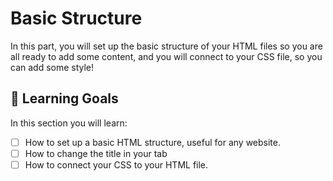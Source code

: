 # Basic Structure

In this part, you will set up the basic structure of your HTML files so you are all ready to add some content, and you will connect to your CSS file, so you can add some style!

## 🎯 Learning Goals

In this section you will learn:

* [ ] How to set up a basic HTML structure, useful for any website.
* [ ] How to change the title in your tab
* [ ] How to connect your CSS to your HTML file.
